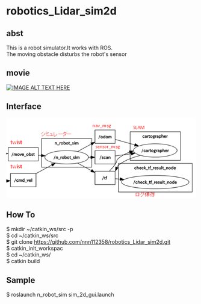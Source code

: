 # robotics_Lidar_sim2d

## abst  
This is a robot simulator.It works with ROS.   
The moving obstacle disturbs the robot's sensor   

## movie   
[![IMAGE ALT TEXT HERE](http://img.youtube.com/vi/JswpOoLeJNY/0.jpg)](http://www.youtube.com/watch?v=JswpOoLeJNY)

## Interface

![IMAGE](https://github.com/nnn112358/rosjp_170719/blob/master/Lidar_cal3.png)


## How To

$ mkdir ~/catkin_ws/src -p   
$ cd ~/catkin_ws/src   
$ git clone https://github.com/nnn112358/robotics_Lidar_sim2d.git   
$ catkin_init_workspac    
$ cd ~/catkin_ws/   
$ catkin build    

## Sample
$ roslaunch n_robot_sim sim_2d_gui.launch   


